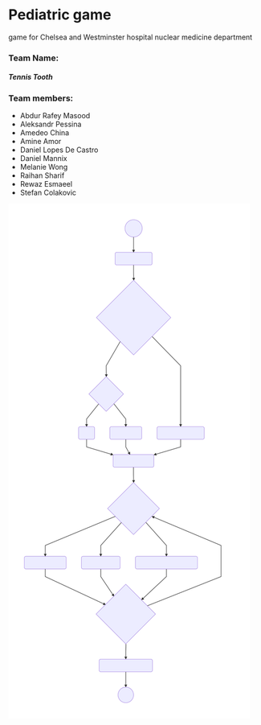 # Pediatric game
game for Chelsea and Westminster hospital nuclear medicine department

### Team Name:
##### Tennis Tooth

### Team members:
* Abdur Rafey Masood
* Aleksandr Pessina
* Amedeo China
* Amine Amor
* Daniel Lopes De Castro
* Daniel Mannix
* Melanie Wong
* Raihan Sharif
* Rewaz Esmaeel
* Stefan Colakovic

![Alt text](./DocumentationAssets/Final.svg)
